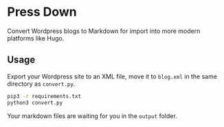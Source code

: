 # Press Down

Convert Wordpress blogs to Markdown for import into more modern platforms like Hugo.

## Usage

Export your Wordpress site to an XML file, move it to `blog.xml` in the same directory as `convert.py`.

```sh
pip3 -r requirements.txt
python3 convert.py
```

Your markdown files are waiting for you in the `output` folder.